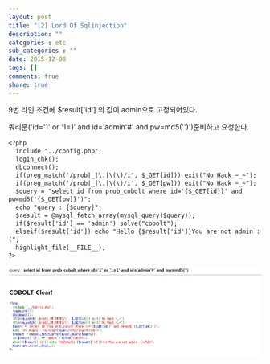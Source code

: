 ```yaml
---
layout: post
title: "[2] Lord Of Sqlinjection"
description: ""
categories : etc
sub_categories : ""
date: 2015-12-08
tags: []
comments: true
share: true
---
```



9번 라인 조건에 $result['id'] 의 값이 admin으로 고정되어있다.

쿼리문('id='1' or '1=1' and id='admin'#' and pw=md5('')')준비하고 요청한다.
    
    <?php
      include "../config.php"; 
      login_chk();
      dbconnect();
      if(preg_match('/prob|_|\.|\(\)/i', $_GET[id])) exit("No Hack ~_~"); 
      if(preg_match('/prob|_|\.|\(\)/i', $_GET[pw])) exit("No Hack ~_~"); 
      $query = "select id from prob_cobolt where id='{$_GET[id]}' and pw=md5('{$_GET[pw]}')"; 
      echo "query : {$query}"; 
      $result = @mysql_fetch_array(mysql_query($query)); 
      if($result['id'] == 'admin') solve("cobolt");
      elseif($result['id']) echo "Hello {$result['id']}You are not admin :("; 
      highlight_file(__FILE__); 
    ?>

  

![](/assets/images/posts/414/234CD1475666A52B378792.PNG)

  

